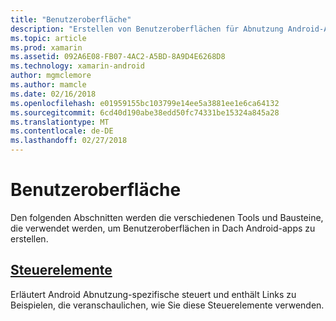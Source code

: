 ```yaml
---
title: "Benutzeroberfläche"
description: "Erstellen von Benutzeroberflächen für Abnutzung Android-Apps"
ms.topic: article
ms.prod: xamarin
ms.assetid: 092A6E08-FB07-4AC2-A5BD-8A9D4E6268D8
ms.technology: xamarin-android
author: mgmclemore
ms.author: mamcle
ms.date: 02/16/2018
ms.openlocfilehash: e01959155bc103799e14ee5a3881ee1e6ca64132
ms.sourcegitcommit: 6cd40d190abe38edd50fc74331be15324a845a28
ms.translationtype: MT
ms.contentlocale: de-DE
ms.lasthandoff: 02/27/2018
---
```

# <a name="user-interface"></a>Benutzeroberfläche

Den folgenden Abschnitten werden die verschiedenen Tools und Bausteine, die verwendet werden, um Benutzeroberflächen in Dach Android-apps zu erstellen.
 
##  <a name="controlsandroidwearuser-interfacecontrolsindexmd"></a>[Steuerelemente](~/android/wear/user-interface/controls/index.md)

Erläutert Android Abnutzung-spezifische steuert und enthält Links zu Beispielen, die veranschaulichen, wie Sie diese Steuerelemente verwenden.
